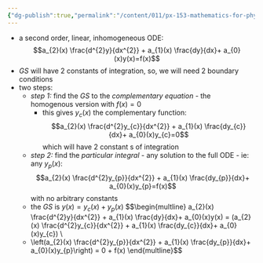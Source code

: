 ```yaml
---
{"dg-publish":true,"permalink":"/content/011/px-153-mathematics-for-physicists/term-1/px-153-e-second-order-inhomogeneous-od-es/px-153-e1-recap-and-introduction/","noteIcon":"1","created":"2025-08-27T13:14:08.670+01:00","updated":"2024-11-26T19:37:14.000+00:00"}
---
```


- a second order, linear, inhomogeneous ODE: 
$$a_{2}(x) \frac{d^{2}y}{dx^{2}} + a_{1}(x) \frac{dy}{dx}+ a_{0}(x)y(x)=f(x)$$
- *GS* will have 2 constants of integration, so, we will need 2 boundary conditions
- two steps: 
	- *step 1:* find the *GS* to the *complementary equation* - the homogenous version with $f(x)=0$
		- this gives $y_c(x)$ the complementary function: 
		$$a_{2}(x) \frac{d^{2}y_{c}}{dx^{2}} + a_{1}(x) \frac{dy_{c}}{dx}+ a_{0}(x)y_{c}=0$$ which will have 2 constant s of integration
	- *step 2:* find the *particular integral* - any solution to the full ODE - ie: any $y_{p}(x)$: 
	$$a_{2}(x) \frac{d^{2}y_{p}}{dx^{2}} + a_{1}(x) \frac{dy_{p}}{dx}+ a_{0}(x)y_{p}=f(x)$$ with no arbitrary constants
	- the *GS* is $y(x)=y_{c}(x)+y_{p}(x)$
$$\begin{multline} a_{2}(x) \frac{d^{2}y}{dx^{2}} + a_{1}(x) \frac{dy}{dx}+ a_{0}(x)y(x) = (a_{2}(x) \frac{d^{2}y_{c}}{dx^{2}} + a_{1}(x) \frac{dy_{c}}{dx}+ a_{0}(x)y_{c}) \\
	+ \left(a_{2}(x) \frac{d^{2}y_{p}}{dx^{2}} + a_{1}(x) \frac{dy_{p}}{dx}+ a_{0}(x)y_{p}\right)
	= 0 + f(x) \end{multline}$$
	